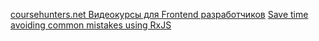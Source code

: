 [coursehunters.net Видеокурсы для Frontend разработчиков](https://coursehunters.net/frontend)
[Save time avoiding common mistakes using RxJS](https://egghead.io/lessons/rxjs-convert-rxjs-subjects-to-observables)
